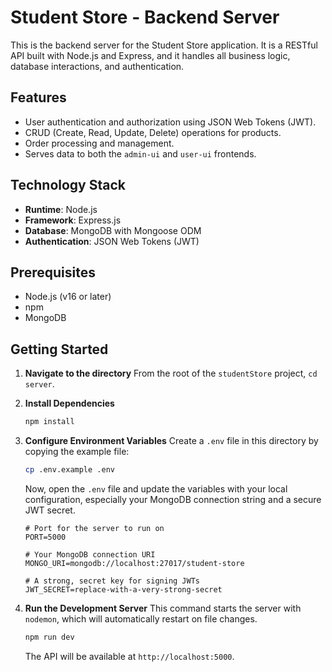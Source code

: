 # Student Store - Backend Server

This is the backend server for the Student Store application. It is a RESTful API built with Node.js and Express, and it handles all business logic, database interactions, and authentication.

## Features

*   User authentication and authorization using JSON Web Tokens (JWT).
*   CRUD (Create, Read, Update, Delete) operations for products.
*   Order processing and management.
*   Serves data to both the `admin-ui` and `user-ui` frontends.

## Technology Stack

*   **Runtime**: Node.js
*   **Framework**: Express.js
*   **Database**: MongoDB with Mongoose ODM
*   **Authentication**: JSON Web Tokens (JWT)

## Prerequisites

*   Node.js (v16 or later)
*   npm
*   MongoDB

## Getting Started

1.  **Navigate to the directory**
    From the root of the `studentStore` project, `cd server`.

2.  **Install Dependencies**
    ```bash
    npm install
    ```

3.  **Configure Environment Variables**
    Create a `.env` file in this directory by copying the example file:
    ```bash
    cp .env.example .env
    ```
    Now, open the `.env` file and update the variables with your local configuration, especially your MongoDB connection string and a secure JWT secret.

    ```
    # Port for the server to run on
    PORT=5000

    # Your MongoDB connection URI
    MONGO_URI=mongodb://localhost:27017/student-store

    # A strong, secret key for signing JWTs
    JWT_SECRET=replace-with-a-very-strong-secret
    ```

4.  **Run the Development Server**
    This command starts the server with `nodemon`, which will automatically restart on file changes.
    ```bash
    npm run dev
    ```
    The API will be available at `http://localhost:5000`.


